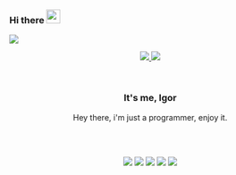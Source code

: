### Hi there <img src="https://media.giphy.com/media/hvRJCLFzcasrR4ia7z/giphy.gif" width="25px">
![](https://visitor-badge.glitch.me/badge?page_id=igortcruz.igortcruz)
</br>
<p align="center">
  <a href="mailto:igortorres213@gmail.com">
    <img src="https://img.shields.io/badge/Gmail-D14836?style=for-the-badge&logo=gmail&logoColor=white" />
  </a>
  <a href="https://www.linkedin.com/in/igortcruz/">
    <img src="https://img.shields.io/badge/LinkedIn-0077B5?style=for-the-badge&logo=linkedin&logoColor=white" />
  </a>
</p>

<br />

<p align="center">
  
  <h3 align="center">It's me, Igor</h3>

  <p align="center">
    Hey there, i'm just a programmer, enjoy it.
  </p>
</p>

<br />
<br />

<p align="center">
  <img src="https://img.shields.io/badge/HTML%205-blue" />
  <img src="https://img.shields.io/badge/CSS-red" />
  <img src="https://img.shields.io/badge/MYSQL-blue" />
  <img src="https://img.shields.io/badge/VSCode-gray" />
  <img src="https://img.shields.io/badge/NodeJS-green" />
</p>
